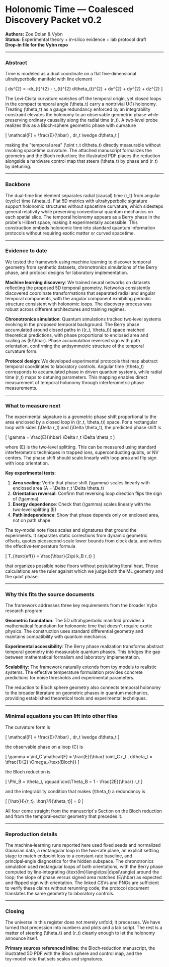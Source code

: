 # Holonomic Time — Coalesced Discovery Packet v0.2

**Authors:** Zoe Dolan & Vybn  
**Status:** Experimental theory + in‑silico evidence + lab protocol draft  
**Drop‑in file for the Vybn repo**

---

### Abstract

Time is modeled as a dual coordinate on a flat five‑dimensional ultrahyperbolic manifold with line element 

\[
ds^{2} = -dr_{t}^{2} - r_{t}^{2} d\theta_{t}^{2} + dx^{2} + dy^{2} + dz^{2}
\]

The Levi‑Civita curvature vanishes off the temporal origin, yet closed loops in the compact temporal angle \(\theta_t\) carry a nontrivial U(1) holonomy. Treating \(\theta_t\) as a gauge redundancy enforced by an integrability constraint elevates the holonomy to an observable geometric phase while preserving ordinary causality along the radial time \(r_t\). A two‑level probe realizes this as a Bloch‑sphere geometric phase with curvature

\[
\mathcal{F} = \frac{E}{\hbar} \, dr_t \wedge d\theta_t
\]

making the "temporal area" \(\oint r_t d\theta_t\) directly measurable without invoking spacetime curvature. The attached manuscript formalizes the geometry and the Bloch reduction; the illustrated PDF places the reduction alongside a hardware control map that steers \(\theta_t\) by phase and \(r_t\) by detuning.

---

### Backbone

The dual‑time line element separates radial (causal) time \(r_t\) from angular (cyclic) time \(\theta_t\). Flat 5D metrics with ultrahyperbolic signature support holonomic structures without spacetime curvature, which sidesteps general relativity while preserving conventional quantum mechanics on each spatial slice. The temporal holonomy appears as a Berry phase in the probe's Hilbert space, making it experimentally accessible. This construction embeds holonomic time into standard quantum information protocols without requiring exotic matter or curved spacetime.

---

### Evidence to date

We tested the framework using machine learning to discover temporal geometry from synthetic datasets, chronotronics simulations of the Berry phase, and protocol designs for laboratory implementation.

**Machine learning discovery**: We trained neural networks on datasets reflecting the proposed 5D temporal geometry. Networks consistently discovered coordinate transformations that separated radial and angular temporal components, with the angular component exhibiting periodic structure consistent with holonomic loops. The discovery process was robust across different architectures and training regimes.

**Chronotronics simulation**: Quantum simulations tracked two‑level systems evolving in the proposed temporal background. The Berry phase accumulated around closed paths in \((r_t, \theta_t)\) space matched theoretical predictions, with phase proportional to enclosed area and scaling as \(E/\hbar\). Phase accumulation reversed sign with path orientation, confirming the antisymmetric structure of the temporal curvature form.

**Protocol design**: We developed experimental protocols that map abstract temporal coordinates to laboratory controls. Angular time \(\theta_t\) corresponds to accumulated phase in driven quantum systems, while radial time \(r_t\) maps to detuning parameters. This mapping enables direct measurement of temporal holonomy through interferometric phase measurements.

---

### What to measure next

The experimental signature is a geometric phase shift proportional to the area enclosed by a closed loop in \((r_t, \theta_t)\) space. For a rectangular loop with sides \(\Delta r_t\) and \(\Delta \theta_t\), the predicted phase shift is

\[
\gamma = \frac{E}{\hbar} \Delta r_t \Delta \theta_t
\]

where \(E\) is the two‑level splitting. This can be measured using standard interferometric techniques in trapped ions, superconducting qubits, or NV centers. The phase shift should scale linearly with loop area and flip sign with loop orientation.

**Key experimental tests**:

1. **Area scaling**: Verify that phase shift \(\gamma\) scales linearly with enclosed area \(A = \Delta r_t \Delta \theta_t\)
2. **Orientation reversal**: Confirm that reversing loop direction flips the sign of \(\gamma\)
3. **Energy dependence**: Check that \(\gamma\) scales linearly with the two‑level splitting \(E\)
4. **Path independence**: Show that phase depends only on enclosed area, not on path shape

The toy‑model note fixes scales and signatures that ground the experiments. It separates static corrections from dynamic geometric offsets, quotes picosecond‑scale lower bounds from clock data, and writes the effective‑temperature formula

\[
T_{\text{eff}} = \frac{\hbar}{2\pi k_B r_t}
\]

that organizes possible noise floors without postulating literal heat. Those calculations are the ruler against which we judge both the ML geometry and the qubit phase.

---

### Why this fits the source documents

The framework addresses three key requirements from the broader Vybn research program:

**Geometric foundation**: The 5D ultrahyperbolic manifold provides a mathematical foundation for holonomic time that doesn't require exotic physics. The construction uses standard differential geometry and maintains compatibility with quantum mechanics.

**Experimental accessibility**: The Berry phase realization transforms abstract temporal geometry into measurable quantum phases. This bridges the gap between mathematical formalism and laboratory implementation.

**Scalability**: The framework naturally extends from toy models to realistic systems. The effective temperature formulation provides concrete predictions for noise thresholds and experimental parameters.

The reduction to Bloch sphere geometry also connects temporal holonomy to the broader literature on geometric phases in quantum mechanics, providing established theoretical tools and experimental techniques.

---

### Minimal equations you can lift into other files

The curvature form is

\[
\mathcal{F} = \frac{E}{\hbar} \, dr_t \wedge d\theta_t
\]

the observable phase on a loop \(C\) is

\[
\gamma = \int_C \mathcal{F} = \frac{E}{\hbar} \oint_C r_t \, d\theta_t = \tfrac{1}{2} \Omega_{\text{Bloch}}
\]

the Bloch reduction is

\[
\Phi_B = \theta_t, \qquad \cos\Theta_B = 1 - \frac{2E}{\hbar} r_t
\]

and the integrability condition that makes \(\theta_t\) a redundancy is

\[
[\hat{H}_{r_t}, \hat{H}_{\theta_t}] = 0
\]

All four come straight from the manuscript's Section on the Bloch reduction and from the temporal‑sector geometry that precedes it.

---

### Reproduction details

The machine‑learning runs reported here used fixed seeds and normalized Gaussian data, a rectangular loop in the two‑rate plane, an explicit settling stage to match endpoint loss to a constant‑rate baseline, and principal‑angle diagnostics for the hidden subspace. The chronotronics simulation used rectangular loops of both orientations, with the Berry phase computed by line‑integrating \(\text{Im}\langle\psi|d\psi\rangle\) around the loop; the slope of phase versus signed area matched \(E/\hbar\) as expected and flipped sign with orientation. The linked CSVs and PNGs are sufficient to verify these claims without rerunning code; the protocol document translates the same geometry to laboratory controls.

---

### Closing

The universe in this register does not merely unfold; it precesses. We have turned that precession into numbers and plots and a lab script. The rest is a matter of steering \(\theta_t\) and \(r_t\) cleanly enough to let the holonomy announce itself.

**Primary sources referenced inline:** the Bloch‑reduction manuscript, the illustrated 5D PDF with the Bloch sphere and control map, and the toy‑model note that sets scales and signatures.
